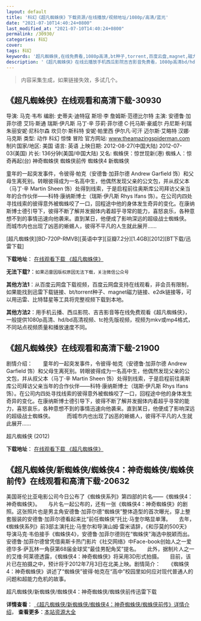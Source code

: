 ```yaml
---
layout: default
title: '科幻《超凡蜘蛛侠》下载资源/在线播放/视频地址/1080p/高清/蓝光'
date: "2021-07-10T14:40:24+0800"
last_modified_at: "2021-07-10T14:40:24+0800"
permalink: /30930/
categories: 科幻
cover:
tags: 科幻
keywords: '超凡蜘蛛侠,在线免费看,1080p高清,bt种子,torrent,百度云盘,magnet,磁力链,迅雷下载资源'
description: '《超凡蜘蛛侠》在线云播放手机西瓜影院吉吉影音免费看，1080p高清bd/hd未删减完整版和tc抢先枪版，mkv/mp4格式，附带bt/torrent种子、magnet/磁力链、百度云盘、网盘资源迅雷下载链接'
---
```


>内容采集生成，如果链接失效，多试几个。


## 《超凡蜘蛛侠》在线观看和高清下载-30930

导演: 马克·韦布 编剧: 史蒂夫·迪特寇 斯坦·李 詹姆斯·范德比尔特 主演: 安德鲁·加菲尔德 艾玛·斯通 瑞斯·伊凡斯 马丁·辛 莎莉·菲尔德 C·托马斯·豪威尔 丹尼斯·利瑞 朱丽安妮·尼科尔森 坎贝尔·斯科特 安妮·帕里西 伊尔凡·可汗 迈尔斯·艾略特 汉娜·马克斯 类型: 动作 科幻 惊悚 冒险 官方网站: www.theamazingspiderman.com 制片国家/地区: 美国 语言: 英语 上映日期: 2012-08-27(中国大陆) 2012-07-03(美国) 片长: 136分钟(美国/中国大陆) 又名: 蜘蛛侠：惊世现新(港) 蜘蛛人：惊奇再起(台) 神奇蜘蛛侠 蜘蛛侠前传 蜘蛛侠4 新蜘蛛侠

童年的一起突发事件，令彼得·帕克（安德鲁·加菲尔德 Andrew Garfield 饰）和父母生离死别。转眼彼得成为一名高中生，他偶然发现父亲的公文包，并从叔父本（马丁·辛 Martin Sheen 饰）处得到线索，于是启程前往奥斯库公司拜访父亲当年的合作伙伴——科特·康纳斯博士（瑞斯·伊凡斯 Rhys Ifans 饰）。在公司内四处寻找线索的彼得意外被蜘蛛咬了一口，回程途中他的身体发生奇异的变化。在康纳斯博士德引导下，彼得不断了解并发掘体内着超乎寻常的能力，喜怒哀乐，各种意想不到的事情迅速向他袭来。直到某日，他便成了影响深远的超级战士蜘蛛侠。 而城市内也出现了凶恶的蜥蜴人，彼得不平凡的人生就此展开……


[超凡蜘蛛侠][BD-720P-RMVB][英语中字][豆瓣7.2分][1.4GB][2012][BT下载/迅雷下载]

**下载地址**： [在线观看下载 《超凡蜘蛛侠》](https://www.btdx8.com/torrent/the_amazing_spider-man_2012.html) 


**无法下载?**：`如果迅雷因版权原因无法下载，关注微信公众号 `

**其他方法1**：从百度云网盘下载视频，百度云网盘支持在线观看，非会员有限制，如果能找到迅雷下载链接、bt/torrent种子、magnet磁力链接、e2dk链接等，可以用迅雷、比特彗星等工具将完整视频下载到本地。

**其他方法2**：用手机云播、西瓜影院、吉吉影音等在线免费观看《超凡蜘蛛侠》，一般提供1080p高清、hd/bd高清视频、tc抢先版视频，视频为mkv或mp4格式，不同站点视频质量和播放速度不同。


## 《超凡蜘蛛侠》在线观看和高清下载-21900

剧情介绍：　　童年的一起突发事件，令彼得·帕克（安德鲁·加菲尔德 Andrew Garfield 饰）和父母生离死别。转眼彼得成为一名高中生，他偶然发现父亲的公文包，并从叔父本（马丁·辛 Martin Sheen 饰）处得到线索，于是启程前往奥斯库公司拜访父亲当年的合作伙伴——科特·康纳斯博士（瑞斯·伊凡斯 Rhys Ifans 饰）。在公司内四处寻找线索的彼得意外被蜘蛛咬了一口，回程途中他的身体发生奇异的变化。在康纳斯博士德引导下，彼得不断了解并发掘体内着超乎寻常的能力，喜怒哀乐，各种意想不到的事情迅速向他袭来。直到某日，他便成了影响深远的超级战士蜘蛛侠。  　　而城市内也出现了凶恶的蜥蜴人，彼得不平凡的人生就此展开……


超凡蜘蛛侠 (2012)

**下载地址**： [在线观看下载 《超凡蜘蛛侠》](https://www.btbtdy.me/btdy/dy851.html) 


## 《超凡蜘蛛侠/新蜘蛛侠/蜘蛛侠4：神奇蜘蛛侠/蜘蛛侠前传》在线观看和高清下载-20632

美国哥伦比亚电影公司今日公布了《蜘蛛侠系列》第四部的片名&mdash;—《蜘蛛侠4：神奇蜘蛛侠》。</div>　　与片名一起公布的，还有一张《蜘蛛侠4：神奇蜘蛛侠》的剧照。这张照片也是男主角安德鲁&middot;加菲尔德“蜘蛛侠&rdquo;整体造型的首次曝光，穿上整套服装的安德鲁·加菲尔德看起来比“前任蜘蛛侠&rdquo;托比·马奎尔略显单薄。</div>　　去年，《蜘蛛侠系列》前3部主演托比&middot;马奎尔和导演山姆·雷米请辞，《和莎莫的500天》导演马克&middot;韦伯接手《蜘蛛侠4》，安德鲁&middot;加菲尔德则在“蜘蛛侠&rdquo;海选中脱颖而出。</div>　　安德鲁&middot;加菲尔德曾凭借奥斯卡热门影片《社交网络》中Face-book创始人之一爱德华多·萨瓦林一角获第68届金球奖“最佳男配角奖&rdquo;提名。</div>　　此外，据制片人之一的艾维&middot;阿莱德透露，《蜘蛛侠4：神奇蜘蛛侠》将采用3D形式拍摄。</div>　　目前，该片已在拍摄之中，预计将于2012年7月3日在北美上映。</div>剧情简介：　　《蜘蛛侠4：神奇蜘蛛侠》讲述了“蜘蛛侠&rdquo;彼得·帕克在&ldquo;高中”校园里如何应对现代普通人的问题和超能力危机的故事。</div>


超凡蜘蛛侠/新蜘蛛侠/蜘蛛侠4：神奇蜘蛛侠/蜘蛛侠前传迅雷下载

**详情查看**： [《超凡蜘蛛侠/新蜘蛛侠/蜘蛛侠4：神奇蜘蛛侠/蜘蛛侠前传》详情介绍](/movie/20632/)， **查看更多**：[本站资源大全](/movie/t/all/)

